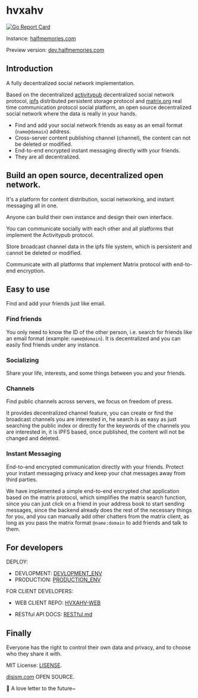 # hvxahv

[![Go Report Card](https://goreportcard.com/badge/github.com/disism/hvxahv)](https://goreportcard.com/report/github.com/disism/hvxahv)

Instance: [halfmemories.com](https://halfmemories.com)

Preview version: [dev.halfmemories.com](https://dev.halfmemories.com)

## Introduction

A fully decentralized social network implementation.

Based on the decentralized [activitypub](https://www.w3.org/TR/activitypub/) decentralized social network protocol, [ipfs](https://ipfs.io/) distributed persistent storage protocol and [matrix.org](https://matrix.org/) real time communication protocol social platform, an open source decentralized social network where the data is really in your hands.

- Find and add your social network friends as easy as an email format (`name@domain`) address.
- Cross-server content publishing channel (channel), the content can not be deleted or modified.
- End-to-end encrypted instant messaging directly with your friends.
- They are all decentralized.

## Build an open source, decentralized open network.

It's a platform for content distribution, social networking, and instant messaging all in one.

Anyone can build their own instance and design their own interface.

You can communicate socially with each other and all platforms that implement the Activitypub protocol.

Store broadcast channel data in the ipfs file system, which is persistent and cannot be deleted or modified.

Communicate with all platforms that implement Matrix protocol with end-to-end encryption.

## Easy to use

Find and add your friends just like email.

### Find friends

You only need to know the ID of the other person, i.e. search for friends like an email format (example: `name@domain`). It is decentralized and you can easily find friends under any instance.

### Socializing

Share your life, interests, and some things between you and your friends.

### Channels

Find public channels across servers, we focus on freedom of press.

It provides decentralized channel feature, you can create or find the broadcast channels you are interested in, he search is as easy as just searching the public index or directly for the keywords of the channels you are interested in, it is IPFS based, once published, the content will not be changed and deleted.

### Instant Messaging

End-to-end encrypted communication directly with your friends. Protect your instant messaging privacy and keep your chat messages away from third parties.

We have implemented a simple end-to-end encrypted chat application based on the matrix protocol, which simplifies the matrix search function, since you can just click on a friend in your address book to start sending messages, since the backend already does the rest of the necessary things for you, and you can manually add other chatters from the matrix client, as long as you pass the matrix format `@name:domain` to add friends and talk to them.

## For developers

DEPLOY:

- DEVLOPMENT: [DEVLOPMENT_ENV](./deploy/PRODUCTION_ENV.md)
- PRODUCTION: [PRODUCTION_ENV](./deploy/PRODUCTION_ENV.md)

FOR CLIENT DEVELOPERS: 

- WEB CLIENT REPO: [HVXAHV-WEB](https://github.com/disism/hvxahv-web)

- RESTful API DOCS: [RESTful.md](./app/gateway/RESTful.md)

## Finally

Everyone has the right to control their own data and privacy, and to choose who they share it with.

MIT License: [LISENSE](https://github.com/disism/hvxahv/blob/main/LICENSE).

[disism.com](https://disism.com/) OPEN SOURCE. 



🍬 A love letter to the future~

